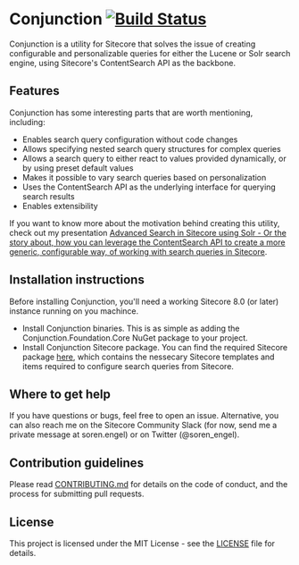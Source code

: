 # Conjunction  [![Build Status](https://travis-ci.org/soen/Conjunction.svg?branch=master)](https://travis-ci.org/soen/Conjunction)
Conjunction is a utility for Sitecore that solves the issue of creating configurable and personalizable queries for either the Lucene or Solr search engine, using Sitecore's ContentSearch API as the backbone.

## Features
Conjunction has some interesting parts that are worth mentioning, including:

- Enables search query configuration without code changes
- Allows specifying nested search query structures for complex queries
- Allows a search query to either react to values provided dynamically, or by using preset default values
- Makes it possible to vary search queries based on personalization
- Uses the ContentSearch API as the underlying interface for querying search results
- Enables extensibility

If you want to know more about the motivation behind creating this utility, check out my presentation [Advanced Search in Sitecore using Solr - Or the story about, how you can leverage the ContentSearch API to create a more generic, configurable way, of working with search queries in Sitecore](https://speakerdeck.com/soen/advanced-search-in-sitecore-using-solr).

## Installation instructions
Before installing Conjunction, you'll need a working Sitecore 8.0 (or later) instance running on you machince.

- Install Conjunction binaries. This is as simple as adding the Conjunction.Foundation.Core NuGet package to your project.
- Install Conjunction Sitecore package. You can find the required Sitecore package [here](Conjunction.zip), which contains the nessecary Sitecore templates and items required to configure search queries from Sitecore.

## Where to get help
If you have questions or bugs, feel free to open an issue. Alternative, you can also reach me on the Sitecore Community Slack (for now, send me a private message at soren.engel) or on Twitter (@soren_engel).

## Contribution guidelines
Please read [CONTRIBUTING.md](CONTRIBUTING.md) for details on the code of conduct, and the process for submitting pull requests.

## License
This project is licensed under the MIT License - see the [LICENSE](LICENSE) file for details.
